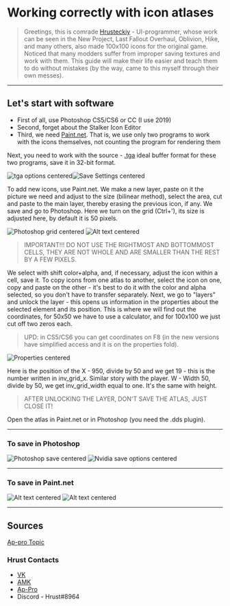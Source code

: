 # Working correctly with icon atlases

> Greetings, this is comrade [Hrusteckiy](#hrust-contacts) - UI-programmer, whose work can be seen in the New Project, Last Fallout Overhaul, Oblivion, Hike, and many others, also made 100x100 icons for the original game. Noticed that many modders suffer from improper saving textures and work with them. This guide will make their life easier and teach them to do without mistakes (by the way, came to this myself through their own messes).

___

## Let's start with software

* First of all, use Photoshop CS5/CS6 or CC (I use 2019)
* Second, forget about the Stalker Icon Editor
* Third, we need [Paint.net](https://www.getpaint.net/). That is, we use only two programs to work with the icons themselves, not counting the program for rendering them

Next, you need to work with the source - [.tga](https://en.wikipedia.org/wiki/Truevision_TGA) ideal buffer format for these two programs, save it in 32-bit format.

![tga options centered](images/tga-settings.png)![Save Settings centered](images/save-settings.png)

To add new icons, use Paint.net. We make a new layer, paste on it the picture we need and adjust to the size (bilinear method), select the area, cut and paste to the main layer, thereby erasing the previous icon, if any. We save and go to Photoshop. Here we turn on the grid (Ctrl+'), its size is adjusted here, by default it is 50 pixels.

![Photoshop grid centered](images/photoshop-grid.png)
![Alt text centered](images/preferences.png)

> IMPORTANT!!! DO NOT USE THE RIGHTMOST AND BOTTOMMOST CELLS, THEY ARE NOT WHOLE AND ARE SMALLER THAN THE REST BY A FEW PIXELS.

We select with shift color+alpha, and, if necessary, adjust the icon within a cell, save it.
To copy icons from one atlas to another, select the icon on one, copy and paste on the other - it's best to do it with the color and alpha selected, so you don't have to transfer separately.
Next, we go to "layers" and unlock the layer - this opens us information in the properties about the selected element and its position. This is where we will find out the coordinates, for 50x50 we have to use a calculator, and for 100x100 we just cut off two zeros each.

> UPD: in CS5/CS6 you can get coordinates on F8 (in the new versions have simplified access and it is on the properties fold).

![Properties centered](images/properties.png)

Here is the position of the X - 950, divide by 50 and we get 19 - this is the number written in inv_grid_x. Similar story with the player. W - Width 50, divide by 50, we get inv_grid_width equal to one. It's the same with height.

> AFTER UNLOCKING THE LAYER, DON'T SAVE THE ATLAS, JUST CLOSE IT!

Open the atlas in Paint.net or in Photoshop (you need the .dds plugin).

___

### To save in Photoshop

![Photoshop save centered](images/photoshop-save.png)
![Nvidia save options centered](images/nvidia-save-options.png)

___

### To save in Paint.net

![Alt text centered](images/image%20(7).png)
![Alt text centered](images/image%20(8).png)

___

## Sources

[Ap-pro Topic](https://ap-pro.ru/forums/topic/4205-pravilnaya-rabota-s-atlasami-ikonok/)

### Hrust Contacts

* [VK](https://vk.com/hrusteckiy)
* [AMK](https://amk-team.ru/forum/profile/57247-hrust/)
* [Ap-Pro](https://ap-pro.ru/profile/4757-hrust/)
* Discord - Hrust#8964

